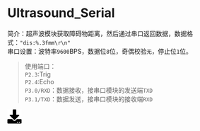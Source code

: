 # Ultrasound_Serial
简介：超声波模块获取障碍物距离，然后通过串口返回数据，数据格式：`"dis:%.3fmm\r\n"`  
串口设置：波特率`9600`BPS，数据位`8`位，奇偶校验`无`，停止位`1`位。  
>使用端口：  
`P2.3`:Trig  
`P2.4`:Echo  
`P3.0/RXD`：数据接收，接串口模块的发送端`TXD`  
`P3.1/TXD`：数据发送，接串口模块的接收端`RXD`

[![下载](../download_logo.png)](https://github.com/daishitong/51demo/releases/download/download/07_Ultrasound_Serial.zip)  